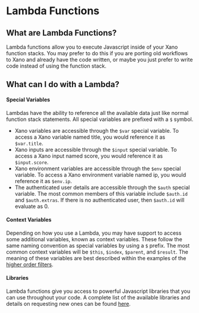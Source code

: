 # Lambda Functions

## What are Lambda Functions?

Lambda functions allow you to execute Javascript inside of your Xano function stacks. You may prefer to do this if you are porting old workflows to Xano and already have the code written, or maybe you just prefer to write code instead of using the function stack.

## What can I do with a Lambda?

#### Special Variables <a href="#special-variables" id="special-variables"></a>

Lambdas have the ability to reference all the available data just like normal function stack statements. All special variables are prefixed with a `$` symbol.

* Xano variables are accessible through the `$var` special variable. To access a Xano variable named title, you would reference it as `$var.title`.
* Xano inputs are accessible through the `$input` special variable. To access a Xano input named score, you would reference it as `$input.score`.
* Xano environment variables are accessible through the `$env` special variable. To access a Xano environment variable named ip, you would reference it as `$env.ip`.
* The authenticated user details are accessible through the `$auth` special variable. The most common members of this variable include `$auth.id` and `$auth.extras`. If there is no authenticated user, then `$auth.id` will evaluate as 0.

#### Context Variables <a href="#context-variables" id="context-variables"></a>

Depending on how you use a Lambda, you may have support to access some additional variables, known as context variables. These follow the same naming convention as special variables by using a `$` prefix. The most common context variables will be `$this`, `$index`, `$parent`, and `$result`. The meaning of these variables are best described within the examples of the [higher order filters](https://docs.xano.com/working-with-data/lambdas-javascript/higher-order-filters).

#### Libraries

Lambda functions give you access to powerful Javascript libraries that you can use throughout your code. A complete list of the available libraries and details on requesting new ones can be found [here](libraries.md).





